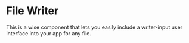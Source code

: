 # File Writer

This is a wise component that lets you easily include a writer-input user interface into your app for any file.

